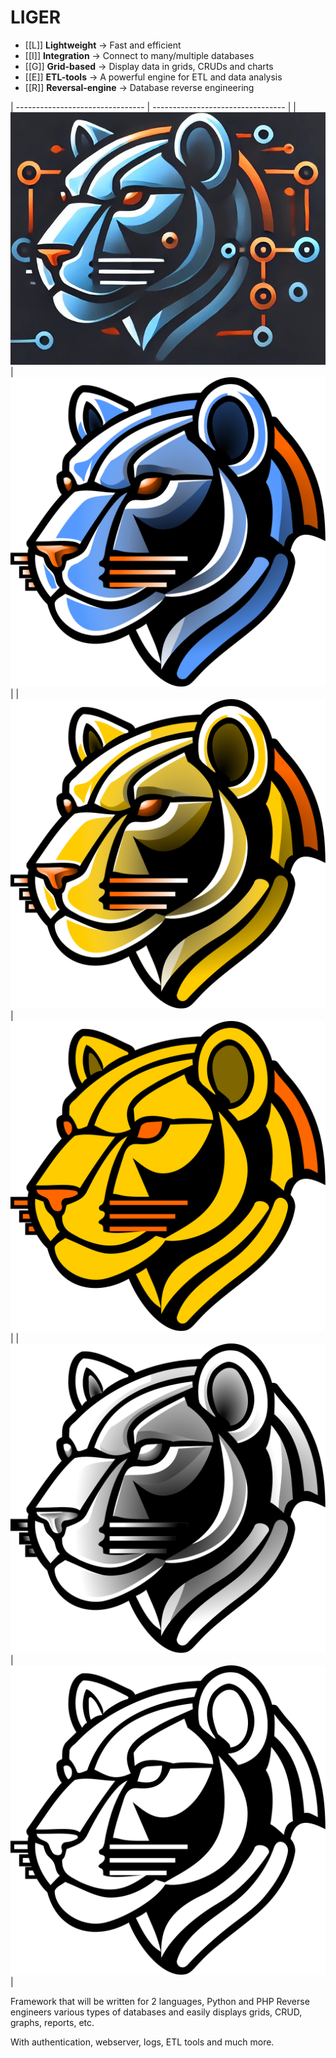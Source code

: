 # LIGER

- [[L]] **Lightweight** → Fast and efficient
- [[I]] **Integration** → Connect to many/multiple databases
- [[G]] **Grid-based** → Display data in grids, CRUDs and charts
- [[E]] **ETL-tools** → A powerful engine for ETL and data analysis
- [[R]] **Reversal-engine** → Database reverse engineering


| -------------------------------- | --------------------------------- |
| ![LIGER](inc/img/liger.jpg)     | ![LIGER](inc/img/liger_blue.svg)  |
| ![LIGER](inc/img/liger_grad.svg) | ![LIGER](inc/img/liger_color.svg) |
| ![LIGER](inc/img/liger_gray.svg) | ![LIGER](inc/img/liger_pb.svg)    |

Framework that will be written for 2 languages, Python and PHP
Reverse engineers various types of databases and easily displays grids, CRUD, graphs, reports, etc.

With authentication, webserver, logs, ETL tools and much more.
